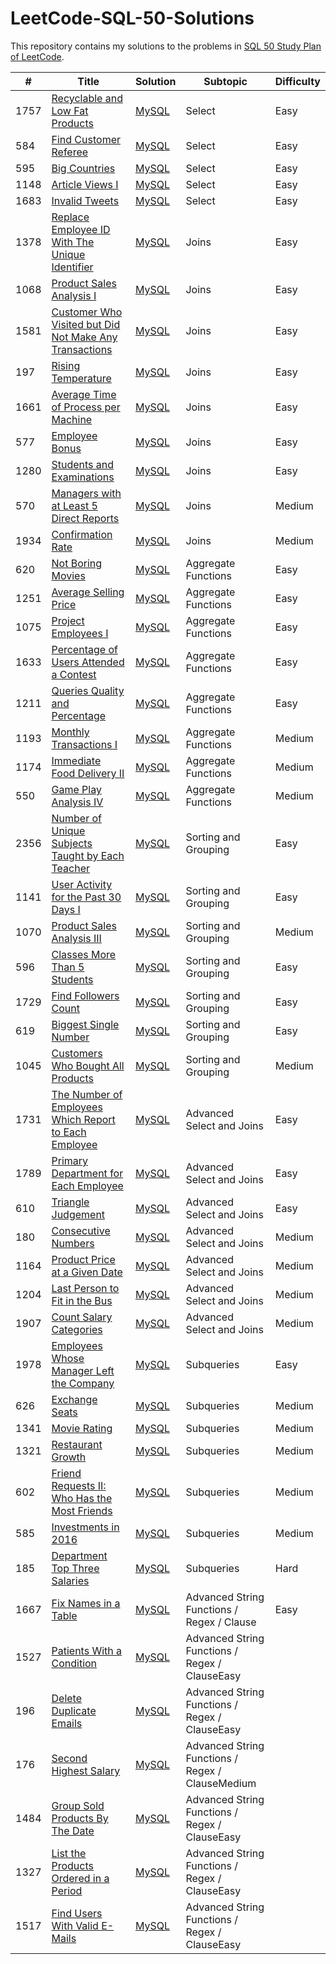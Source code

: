 # LeetCode-SQL-50-Solutions
This repository contains my solutions to the problems in [SQL 50 Study Plan of LeetCode](https://leetcode.com/studyplan/top-sql-50/).

| # | Title | Solution | Subtopic | Difficulty |
|---| ----- | -------- | -------- | ---------- |
|1757|[Recyclable and Low Fat Products](https://leetcode.com/problems/recyclable-and-low-fat-products/)|[MySQL](./1757_20Recyclable_and_Low_Fat_Products.sql)|Select|Easy|
|584|[Find Customer Referee](https://leetcode.com/problems/find-customer-referee/)|[MySQL](./584_Find_Customer_Referee.sql)|Select|Easy|
|595|[Big Countries](https://leetcode.com/problems/big-countries/)|[MySQL](./595_Big_Countries.sql)|Select|Easy|
|1148|[Article Views I](https://leetcode.com/problems/article-views-i/)|[MySQL](./1148_Article_Views_I.sql)|Select|Easy|
|1683|[Invalid Tweets](https://leetcode.com/problems/invalid-tweets/)|[MySQL](./1683_Invalid_Tweets.sql)|Select|Easy|
|1378|[Replace Employee ID With The Unique Identifier](https://leetcode.com/problems/replace-employee-id-with-the-unique-identifier/)|[MySQL](./1378_Replace_Employee_ID_With_The_Unique_Identifier.sql)|Joins|Easy|
|1068|[Product Sales Analysis I](https://leetcode.com/problems/product-sales-analysis-i/)|[MySQL]()|Joins|Easy|
|1581|[Customer Who Visited but Did Not Make Any Transactions](https://leetcode.com/problems/customer-who-visited-but-did-not-make-any-transactions/)|[MySQL](./1581_Customer_Who_Visited_but_Did_Not_Make_Any_Transactions.sql)|Joins|Easy|
|197|[Rising Temperature](https://leetcode.com/problems/rising-temperature/)|[MySQL](./197_Rising_Temperature.sql)|Joins|Easy|
|1661|[Average Time of Process per Machine](https://leetcode.com/problems/average-time-of-process-per-machine/)|[MySQL](./1661_Average_Time_of_Process_per_Machine.sql)|Joins|Easy|
|577|[Employee Bonus](https://leetcode.com/problems/employee-bonus/)|[MySQL](./577_Employee_Bonus.sql)|Joins|Easy|
|1280|[Students and Examinations](https://leetcode.com/problems/students-and-examinations/)|[MySQL](./1280_Students_and_Examinations.sql)|Joins|Easy|
|570|[Managers with at Least 5 Direct Reports](https://leetcode.com/problems/managers-with-at-least-5-direct-reports/)|[MySQL](./570_Managers_with_at_Least_5_Direct_Reports.sql)|Joins|Medium|
|1934|[Confirmation Rate](https://leetcode.com/problems/confirmation-rate/)|[MySQL](./1934_Confirmation_Rate.sql)|Joins|Medium|
|620|[Not Boring Movies](https://leetcode.com/problems/not-boring-movies/)|[MySQL](./620_Not_Boring_Movies.sql)|Aggregate Functions|Easy|
|1251|[Average Selling Price](https://leetcode.com/problems/average-selling-price/)|[MySQL](./1251_Average_Selling_Price.sql)|Aggregate Functions|Easy|
|1075|[Project Employees I](https://leetcode.com/problems/project-employees-i/)|[MySQL](./1075_Project_Employees_I.sql)|Aggregate Functions|Easy|
|1633|[Percentage of Users Attended a Contest](https://leetcode.com/problems/percentage-of-users-attended-a-contest/)|[MySQL](./1633_Percentage_of_Users_Attended_a_Contest.sql)|Aggregate Functions|Easy|
|1211|[Queries Quality and Percentage](https://leetcode.com/problems/queries-quality-and-percentage/)|[MySQL](./1211_Queries_Quality_and_Percentage.sql)|Aggregate Functions|Easy|
|1193|[Monthly Transactions I](https://leetcode.com/problems/monthly-transactions-i/)|[MySQL](./1193_Monthly_Transactions_I.sql)|Aggregate Functions|Medium|
|1174|[Immediate Food Delivery II](https://leetcode.com/problems/immediate-food-delivery-ii/)|[MySQL](./1174_Immediate_Food_Delivery_II.sql)|Aggregate Functions|Medium|
|550|[Game Play Analysis IV](https://leetcode.com/problems/game-play-analysis-iv/)|[MySQL](./550_Game_Play_Analysis_IV.sql)|Aggregate Functions|Medium|
|2356|[Number of Unique Subjects Taught by Each Teacher](https://leetcode.com/problems/number-of-unique-subjects-taught-by-each-teacher/)|[MySQL](./2356_Number_of_Unique_Subjects_Taught_by_Each_Teacher.sql)|Sorting and Grouping|Easy|
|1141|[User Activity for the Past 30 Days I](https://leetcode.com/problems/user-activity-for-the-past-30-days-i/)|[MySQL](./1141_User_Activity_for_the_Past_30_Days_I.sql)|Sorting and Grouping|Easy|
|1070|[Product Sales Analysis III](https://leetcode.com/problems/product-sales-analysis-iii/)|[MySQL](./1070_Product_Sales_Analysis_III.sql)|Sorting and Grouping|Medium|
|596|[Classes More Than 5 Students](https://leetcode.com/problems/classes-more-than-5-students/)|[MySQL](./596_Classes_More_Than_5_Students.sql)|Sorting and Grouping|Easy|
|1729|[Find Followers Count](https://leetcode.com/problems/find-followers-count/)|[MySQL](./1729_Find_Followers_Count.sql)|Sorting and Grouping|Easy|
|619|[Biggest Single Number](https://leetcode.com/problems/biggest-single-number/)|[MySQL](./619_Biggest_Single_Number.sql)|Sorting and Grouping|Easy|
|1045|[Customers Who Bought All Products](https://leetcode.com/problems/customers-who-bought-all-products/)|[MySQL](./1045_Customers_Who_Bought_All_Products.sql)|Sorting and Grouping|Medium|
|1731|[The Number of Employees Which Report to Each Employee](https://leetcode.com/problems/the-number-of-employees-which-report-to-each-employee/)|[MySQL](./1731_The_Number_of_Employees_Which_Report_to_Each_Employee.sql)|Advanced Select and Joins|Easy|
|1789|[Primary Department for Each Employee](https://leetcode.com/problems/primary-department-for-each-employee/)|[MySQL](./1789_Primary_Department_for_Each_Employee.sql)|Advanced Select and Joins|Easy|
|610|[Triangle Judgement](https://leetcode.com/problems/triangle-judgement/)|[MySQL](./610_Triangle_Judgement.sql)|Advanced Select and Joins|Easy|
|180|[Consecutive Numbers](https://leetcode.com/problems/consecutive-numbers/)|[MySQL](./180_Consecutive_Numbers.sql)|Advanced Select and Joins|Medium|
|1164|[Product Price at a Given Date](https://leetcode.com/problems/product-price-at-a-given-date/)|[MySQL](./1164_Product_Price_at_a_Given_Date.sql)|Advanced Select and Joins|Medium|
|1204|[Last Person to Fit in the Bus](https://leetcode.com/problems/last-person-to-fit-in-the-bus/)|[MySQL](./1204_Last_Person_to_Fit_in_the_Bus.sql)|Advanced Select and Joins|Medium|
|1907|[Count Salary Categories](https://leetcode.com/problems/count-salary-categories/)|[MySQL](./1907_Count_Salary_Categories.sql)|Advanced Select and Joins|Medium|
|1978|[Employees Whose Manager Left the Company](https://leetcode.com/problems/employees-whose-manager-left-the-company/)|[MySQL](./1978_Employees_Whose_Manager_Left_the_Company.sql)|Subqueries|Easy|
|626|[Exchange Seats](https://leetcode.com/problems/exchange-seats/)|[MySQL](./626_Exchange_Seats.sql)|Subqueries|Medium|
|1341|[Movie Rating](https://leetcode.com/problems/movie-rating/)|[MySQL](./1341_Movie_Rating.sql)|Subqueries|Medium|
|1321|[Restaurant Growth](https://leetcode.com/problems/restaurant-growth/)|[MySQL](./1321_Restaurant_Growth.sql)|Subqueries|Medium|
|602|[Friend Requests II: Who Has the Most Friends](https://leetcode.com/problems/friend-requests-ii-who-has-the-most-friends/)|[MySQL](./602_Friend_Requests_II_Who_Has_the_Most_Friends.sql)|Subqueries|Medium|
|585|[Investments in 2016](https://leetcode.com/problems/investments-in-2016/)|[MySQL](./585_Investments_in_2016.sql)|Subqueries|Medium|
|185|[Department Top Three Salaries](https://leetcode.com/problems/department-top-three-salaries/)|[MySQL](./185_Department_Top_Three_Salaries.sql)|Subqueries|Hard|
|1667|[Fix Names in a Table](https://leetcode.com/problems/fix-names-in-a-table/)|[MySQL](./1667_Fix_Names_in_a_Table.sql)|Advanced String Functions / Regex / Clause|Easy|
|1527|[Patients With a Condition](https://leetcode.com/problems/patients-with-a-condition/)|[MySQL](./1527_Patients_With_a_Condition.sql)|Advanced String Functions / Regex / ClauseEasy|
|196|[Delete Duplicate Emails](https://leetcode.com/problems/delete-duplicate-emails/)|[MySQL](./196_Delete_Duplicate_Emails.sql)|Advanced String Functions / Regex / ClauseEasy|
|176|[Second Highest Salary](https://leetcode.com/problems/second-highest-salary/)|[MySQL](./176_Second_Highest_Salary.sql)|Advanced String Functions / Regex / ClauseMedium|
|1484|[Group Sold Products By The Date](https://leetcode.com/problems/group-sold-products-by-the-date/)|[MySQL](./1484_Group_Sold_Products_By_The_Date.sql)|Advanced String Functions / Regex / ClauseEasy|
|1327|[List the Products Ordered in a Period](https://leetcode.com/problems/list-the-products-ordered-in-a-period/)|[MySQL](./1327_List_the_Products_Ordered_in_a_Period.sql)|Advanced String Functions / Regex / ClauseEasy|
|1517|[Find Users With Valid E-Mails](https://leetcode.com/problems/find-users-with-valid-e-mails/)|[MySQL](./1517_Find_Users_With_Valid_E-Mails.sql)|Advanced String Functions / Regex / ClauseEasy|